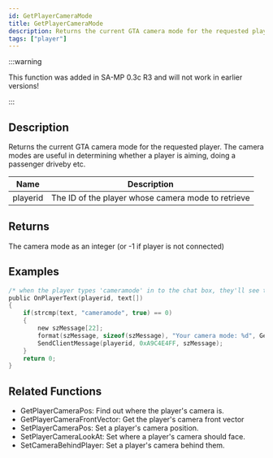 ```yaml
---
id: GetPlayerCameraMode
title: GetPlayerCameraMode
description: Returns the current GTA camera mode for the requested player.
tags: ["player"]
---
```


<TagLinks />

:::warning

This function was added in SA-MP 0.3c R3 and will not work in earlier versions!

:::

## Description

Returns the current GTA camera mode for the requested player. The camera modes are useful in determining whether a player is aiming, doing a passenger driveby etc.

| Name     | Description                                        |
| -------- | -------------------------------------------------- |
| playerid | The ID of the player whose camera mode to retrieve |

## Returns

The camera mode as an integer (or -1 if player is not connected)

## Examples

```c
/* when the player types 'cameramode' in to the chat box, they'll see this. */
public OnPlayerText(playerid, text[])
{
    if(strcmp(text, "cameramode", true) == 0)
    {
        new szMessage[22];
        format(szMessage, sizeof(szMessage), "Your camera mode: %d", GetPlayerCameraMode(playerid));
        SendClientMessage(playerid, 0xA9C4E4FF, szMessage);
    }
    return 0;
}
```

## Related Functions

- GetPlayerCameraPos: Find out where the player's camera is.
- GetPlayerCameraFrontVector: Get the player's camera front vector
- SetPlayerCameraPos: Set a player's camera position.
- SetPlayerCameraLookAt: Set where a player's camera should face.
- SetCameraBehindPlayer: Set a player's camera behind them.
